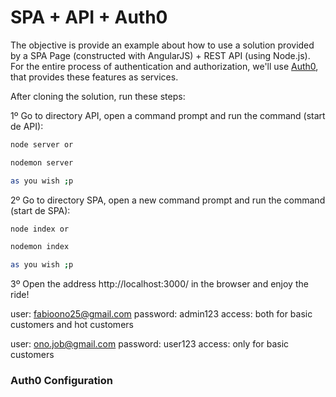 # SPA + API + Auth0

The objective is provide an example about how to use a solution provided by a SPA Page (constructed with AngularJS) + REST API (using Node.js). For the entire process of authentication and authorization, we'll use [Auth0](https://auth0.com), that provides these features as services.

After cloning the solution, run these steps:

1º Go to directory API, open a command prompt and run the command (start de API):

```sh
node server or

nodemon server

as you wish ;p
```

2º Go to directory SPA, open a new command prompt and run the command (start de SPA):

```sh
node index or

nodemon index

as you wish ;p
```

3º Open the address http://localhost:3000/ in the browser and enjoy the ride!

user: fabioono25@gmail.com
password: admin123
access: both for basic customers and hot customers

user: ono.job@gmail.com
password: user123
access: only for basic customers

### Auth0 Configuration




